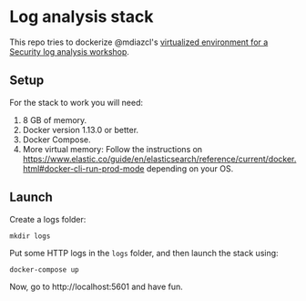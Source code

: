 # Log analysis stack

This repo tries to dockerize @mdiazcl's [virtualized environment for a Security
log analysis workshop](https://mdiazlira.com/Talleres/TallerAnalisisDeLogs/prelab.html).

## Setup

For the stack to work you will need:

1. 8 GB of memory.
1. Docker version 1.13.0 or better.
1. Docker Compose.
1. More virtual memory: Follow the instructions on
https://www.elastic.co/guide/en/elasticsearch/reference/current/docker.html#docker-cli-run-prod-mode
depending on your OS.

## Launch

Create a logs folder:

```shell
mkdir logs
```

Put some HTTP logs in the `logs` folder, and then launch the stack using:

```shell
docker-compose up
```

Now, go to http://localhost:5601 and have fun.
